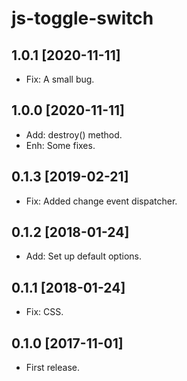 js-toggle-switch
================

1.0.1 [2020-11-11]
------------------

- Fix: A small bug.

1.0.0 [2020-11-11]
------------------

- Add: destroy() method.
- Enh: Some fixes.

0.1.3 [2019-02-21]
------------------

- Fix: Added change event dispatcher.

0.1.2 [2018-01-24]
------------------

- Add: Set up default options.

0.1.1 [2018-01-24]
------------------

- Fix: CSS.

0.1.0 [2017-11-01]
------------------

- First release.
